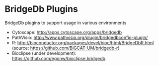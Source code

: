 # BridgeDb Plugins

BridgeDb plugins to support usage in various environments

 * Cytoscape: http://apps.cytoscape.org/apps/bridgedb
 * PathVisio: http://www.pathvisio.org/plugin/bridgedbconfig-plugin/
 * R: http://bioconductor.org/packages/devel/bioc/html/BridgeDbR.html (source: https://github.com/BiGCAT-UM/bridgedb-r)
 * Bioclipse (under development): https://github.com/egonw/bioclipse.bridgedb
